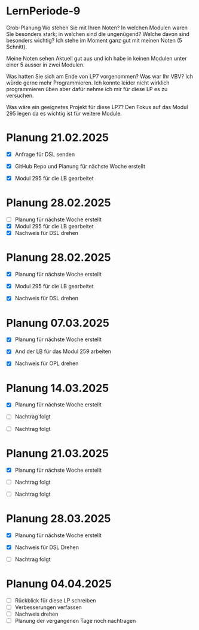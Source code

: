 # LernPeriode-9


Grob-Planung Wo stehen Sie mit Ihren Noten? In welchen Modulen waren Sie besonders stark; in welchen sind die ungenügend? Welche davon sind besonders wichtig? Ich stehe im Moment ganz gut mit meinen Noten (5 Schnitt).

Meine Noten sehen Aktuell gut aus und ich habe in keinen Modulen unter einer 5 ausser in zwei Modulen.

Was hatten Sie sich am Ende von LP7 vorgenommen? Was war Ihr VBV? Ich würde gerne mehr Programmieren. Ich konnte leider nicht wirklich programmieren üben aber dafür nehme ich mir für diese LP es zu versuchen.

Was wäre ein geeignetes Projekt für diese LP7? Den Fokus auf das Modul 295 legen da es wichtig ist für weitere Module.


# Planung 21.02.2025
- [x] Anfrage für DSL senden
- [x] GitHub Repo und Planung für nächste Woche erstellt
- [x] Modul 295 für die LB gearbeitet


# Planung 28.02.2025
- [ ] Planung für nächste Woche erstellt
- [x] Modul 295 für die LB gearbeitet
- [x] Nachweis für DSL drehen

# Planung 28.02.2025
- [x] Planung für nächste Woche erstellt
- [x] Modul 295 für die LB gearbeitet
- [x] Nachweis für DSL drehen


# Planung 07.03.2025
- [x] Planung für nächste Woche erstellt
- [x] And der LB für das Modul 259 arbeiten
- [x] Nachweis für OPL drehen


# Planung 14.03.2025
- [x] Planung für nächste Woche erstellt
- [ ] Nachtrag folgt
- [ ] Nachtrag folgt



# Planung 21.03.2025
- [x] Planung für nächste Woche erstellt
- [ ] Nachtrag folgt
- [ ] Nachtrag folgt



# Planung 28.03.2025
- [x] Planung für nächste Woche erstellt
- [x] Nachweis für DSL Drehen
- [ ] Nachtrag folgt



# Planung 04.04.2025
- [ ] Rückblick für diese LP schreiben
- [ ] Verbesserungen verfassen
- [ ] Nachweis drehen
- [ ] Planung der vergangenen Tage noch nachtragen
